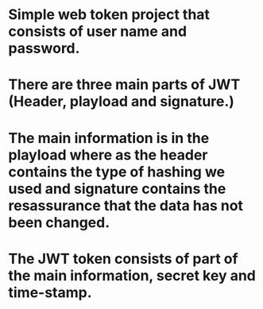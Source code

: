 # Simple web token project that consists of user name and password.
# There are three main parts of JWT (Header, playload and signature.)
# The main information is in the playload where as the header contains the type of hashing we used and signature contains the resassurance that the data has not been changed.

# The JWT token consists of part of the main information, secret key and time-stamp.